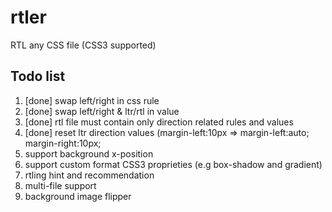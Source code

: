 # rtler

RTL any CSS file (CSS3 supported)

## Todo list
1. [done] swap left/right in css rule
1. [done] swap left/right & ltr/rtl in value
1. [done] rtl file must contain only direction related rules and values
1. [done] reset ltr direction values (margin-left:10px => margin-left:auto; margin-right:10px;
1. support background x-position
1. support custom format CSS3 proprieties (e.g box-shadow and gradient)
1. rtling hint and recommendation
1. multi-file support
1. background image flipper